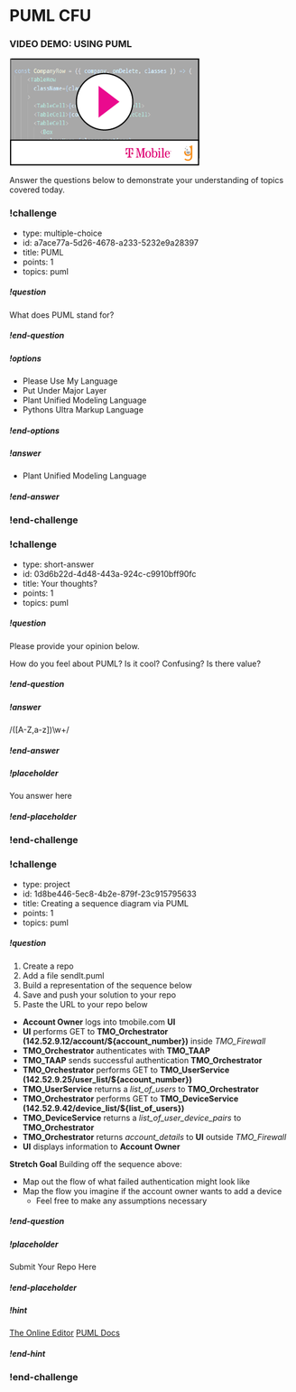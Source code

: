 # PUML CFU

### VIDEO DEMO: USING PUML
[![](video-player.png)](https://drive.google.com/file/d/1bgXy5kkii0BWtEdNZ3OMGEMQSl-vq-Ay/view?usp=sharing)

Answer the questions below to demonstrate your understanding of topics covered today.

<!--BEGIN CHALLENGE-->

### !challenge

* type: multiple-choice
* id: a7ace77a-5d26-4678-a233-5232e9a28397
* title: PUML
* points: 1
* topics: puml

##### !question

What does PUML stand for?

##### !end-question

##### !options

* Please Use My Language 
* Put Under Major Layer
* Plant Unified Modeling Language 
* Pythons Ultra Markup Language

##### !end-options

##### !answer

* Plant Unified Modeling Language 

##### !end-answer

### !end-challenge

<!--END CHALLENGE-->

<!--BEGIN CHALLENGE-->

### !challenge

* type: short-answer
* id: 03d6b22d-4d48-443a-924c-c9910bff90fc
* title: Your thoughts?
* points: 1
* topics: puml

##### !question
Please provide your opinion below.

How do you feel about PUML? 
Is it cool? 
Confusing? 
Is there value?

##### !end-question

##### !answer

/([A-Z,a-z])\w+/

##### !end-answer

##### !placeholder

You answer here

##### !end-placeholder

### !end-challenge

<!--END CHALLENGE-->

<!--BEGIN CHALLENGE-->

### !challenge

* type: project
* id: 1d8be446-5ec8-4b2e-879f-23c915795633
* title: Creating a sequence diagram via PUML
* points: 1
* topics: puml

##### !question

1. Create a repo
2. Add a file sendIt.puml
3. Build a representation of the sequence below
4. Save and push your solution to your repo
5. Paste the URL to your repo below

- **Account Owner** logs into tmobile.com **UI**
- **UI** performs GET to **TMO_Orchestrator (142.52.9.12/account/${account_number})** inside _TMO_Firewall_
- **TMO_Orchestrator** authenticates with **TMO_TAAP**
- **TMO_TAAP** sends successful authentication **TMO_Orchestrator**
- **TMO_Orchestrator** performs GET to **TMO_UserService (142.52.9.25/user_list/${account_number})**
- **TMO_UserService** returns a _list_of_users_ to **TMO_Orchestrator**
- **TMO_Orchestrator** performs GET to **TMO_DeviceService (142.52.9.42/device_list/${list_of_users})**
- **TMO_DeviceService** returns a _list_of_user_device_pairs_ to **TMO_Orchestrator**
- **TMO_Orchestrator** returns _account_details_ to **UI** outside _TMO_Firewall_
- **UI** displays information to **Account Owner**

**Stretch Goal**
Building off the sequence above:
- Map out the flow of what failed authentication might look like
- Map the flow you imagine if the account owner wants to add a device
    - Feel free to make any assumptions necessary

##### !end-question

##### !placeholder

Submit Your Repo Here

##### !end-placeholder

##### !hint
[The Online Editor](http://www.plantuml.com/plantuml/umla/)
[PUML Docs](https://plantuml.com/)
##### !end-hint

### !end-challenge

<!--END CHALLENGE-->
